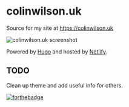 # colinwilson.uk

Source for my site at <https://colinwilson.uk>

![colinwilson.uk screenshot](https://res.cloudinary.com/qunux/image/upload/v1566357461/colinwilson.uk-screenshot-20-08-2019_qwqzpr.png)

Powered by [Hugo](https://gohugo.io/) and hosted by [Netlify](https://www.netlify.com/).

## TODO

Clean up theme and add useful info for others.

[![forthebadge](http://forthebadge.com/images/badges/cc-nc-sa.svg)](https://creativecommons.org/licenses/by-nc-sa/4.0/)